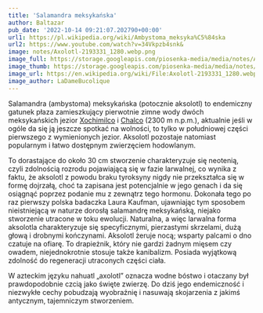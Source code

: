```yaml
---
title: 'Salamandra meksykańska'
author: Baltazar
pub_date: '2022-10-14 09:21:07.202790+00:00'
url1: https://pl.wikipedia.org/wiki/Ambystoma_meksyka%C5%84ska
url2: https://www.youtube.com/watch?v=34Vkpzb4snk&
image: notes/Axolotl-2193331_1280.webp.png
image_full: https://storage.googleapis.com/piosenka-media/media/notes/Axolotl-2193331_1280.webp.png
image_thumb: https://storage.googleapis.com/piosenka-media/media/notes/Axolotl-2193331_1280.webp.png.0x300_q85_upscale.png
image_url: https://en.wikipedia.org/wiki/File:Axolotl-2193331_1280.webp
image_author: LaDameBucolique
---
```


Salamandra \(ambystoma\) meksykańska \(potocznie aksolotl\) to endemiczny gatunek płaza zamieszkujący pierwotnie zimne wody dwóch meksykańskich jezior [Xochimilco](https://pl.wikipedia.org/wiki/Xochimilco) i [Chalco](https://pl.wikipedia.org/wiki/Chalco) \(2300 m n.p.m.\), aktualnie jeśli w ogóle da się ją jeszcze spotkać na wolności, to tylko w południowej części pierwszego z wymienionych jezior. Aksolotl pozostaje natomiast popularnym i łatwo dostępnym zwierzęciem hodowlanym.

To dorastające do około 30 cm stworzenie charakteryzuje się neotenią, czyli zdolnością rozrodu pojawiającą się w fazie larwalnej, co wynika z faktu, że aksolotl z powodu braku tyroksyny nigdy nie przekształca się w formę dojrzałą, choć ta zapisana jest potencjalnie w jego genach i da się osiągnąć poprzez podanie mu z zewnątrz tego hormonu. Dokonała tego po raz pierwszy polska badaczka Laura Kaufman, ujawniając tym sposobem nieistniejącą w naturze dorosłą salamandrę meksykańską, niejako stworzenie utracone w toku ewolucji. Naturalna, a więc larwalna forma aksolotla charakteryzuje się specyficznymi, pierzastymi skrzelami, dużą głową i drobnymi kończynami. Aksolotl żeruje nocą; wsparty palcami o dno  czatuje na ofiarę. To drapieżnik, który nie gardzi żadnym mięsem czy owadem, niejednokrotnie stosuje także kanibalizm. Posiada wyjątkową zdolność do regeneracji utraconych części ciała.

W azteckim języku nahuatl „axolotl” oznacza wodne bóstwo i otaczany był prawdopodobnie czcią jako święte zwierzę. Do dziś jego endemiczność i niezwykłe cechy pobudzają wyobraźnię i nasuwają skojarzenia z jakimś antycznym, tajemniczym stworzeniem.